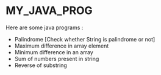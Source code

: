 # MY_JAVA_PROG

Here are some java programs : 
- Palindrome [Check whether String is palindrome or not]
- Maximum difference in array element
- Minimum difference in an array
- Sum of numbers present in string
- Reverse of substring 

